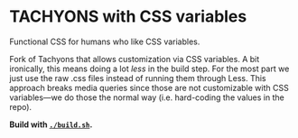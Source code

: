 # TACHYONS with CSS variables

Functional CSS for humans who like CSS variables.

Fork of Tachyons that allows customization via CSS variables.
A bit ironically, this means doing a lot _less_ in the build step.
For the most part we just use the raw .css files instead of running them through Less.
This approach breaks media queries since those are not customizable with CSS variables—we do those the normal way (i.e. hard-coding the values in the repo).

**Build with [`./build.sh`](./build.sh).**
